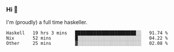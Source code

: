 ### Hi 👋

I'm (proudly) a full time haskeller.

<!--START_SECTION:waka-->

```text
Haskell   19 hrs 3 mins   ███████████████████████░░   91.74 %
Nix       52 mins         █░░░░░░░░░░░░░░░░░░░░░░░░   04.22 %
Other     25 mins         ▓░░░░░░░░░░░░░░░░░░░░░░░░   02.08 %
```

<!--END_SECTION:waka-->
